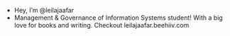 - Hey, I’m @leilajaafar
- Management & Governance of Information Systems student! With a big love for books and writing.
Checkout leilajaafar.beehiiv.com

<!---
leilajaafar/leilajaafar is a ✨ special ✨ repository because its `README.md` (this file) appears on your GitHub profile.
You can click the Preview link to take a look at your changes.
--->
